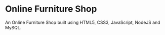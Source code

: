 # Online Furniture Shop
An Online Furniture Shop built using HTML5, CSS3, JavaScript, NodeJS and MySQL.

